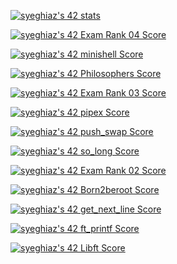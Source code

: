 [![syeghiaz's 42 stats](https://badge42.vercel.app/api/v2/cl8e6docw00350hmkit55i63b/stats?cursusId=21&coalitionId=266)](https://github.com/JaeSeoKim/badge42)

[![syeghiaz's 42 Exam Rank 04 Score](https://badge42.vercel.app/api/v2/cl8e6docw00350hmkit55i63b/project/2792779)](https://github.com/JaeSeoKim/badge42)

[![syeghiaz's 42 minishell Score](https://badge42.vercel.app/api/v2/cl8e6docw00350hmkit55i63b/project/2648947)](https://github.com/JaeSeoKim/badge42)

[![syeghiaz's 42 Philosophers Score](https://badge42.vercel.app/api/v2/cl8e6docw00350hmkit55i63b/project/2623634)](https://github.com/JaeSeoKim/badge42)

[![syeghiaz's 42 Exam Rank 03 Score](https://badge42.vercel.app/api/v2/cl8e6docw00350hmkit55i63b/project/2620439)](https://github.com/JaeSeoKim/badge42)

[![syeghiaz's 42 pipex Score](https://badge42.vercel.app/api/v2/cl8e6docw00350hmkit55i63b/project/2606856)](https://github.com/JaeSeoKim/badge42)

[![syeghiaz's 42 push_swap Score](https://badge42.vercel.app/api/v2/cl8e6docw00350hmkit55i63b/project/2577514)](https://github.com/JaeSeoKim/badge42)

[![syeghiaz's 42 so_long Score](https://badge42.vercel.app/api/v2/cl8e6docw00350hmkit55i63b/project/2577521)](https://github.com/JaeSeoKim/badge42)

[![syeghiaz's 42 Exam Rank 02 Score](https://badge42.vercel.app/api/v2/cl8e6docw00350hmkit55i63b/project/2574165)](https://github.com/JaeSeoKim/badge42)

[![syeghiaz's 42 Born2beroot Score](https://badge42.vercel.app/api/v2/cl8e6docw00350hmkit55i63b/project/2572346)](https://github.com/JaeSeoKim/badge42)

[![syeghiaz's 42 get_next_line Score](https://badge42.vercel.app/api/v2/cl8e6docw00350hmkit55i63b/project/2558827)](https://github.com/JaeSeoKim/badge42)

[![syeghiaz's 42 ft_printf Score](https://badge42.vercel.app/api/v2/cl8e6docw00350hmkit55i63b/project/2548590)](https://github.com/JaeSeoKim/badge42)

[![syeghiaz's 42 Libft Score](https://badge42.vercel.app/api/v2/cl8e6docw00350hmkit55i63b/project/2527061)](https://github.com/JaeSeoKim/badge42)

